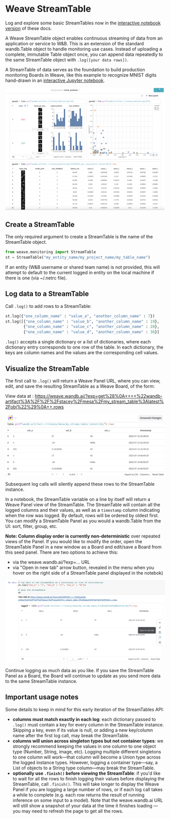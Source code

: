 # Weave StreamTable

Log and explore some basic StreamTables now in the [interactive notebook version](../ProductionMontoring/stream_table_api.ipynb) of these docs.

A Weave StreamTable object enables continuous streaming of data from an application or service to W&B. This is an extension of the standard wandb.Table object to handle monitoring use cases. Instead of uploading a complete, immutable Table object once, you can append data repeatedly to the same StreamTable object with `.log([your data rows])`.

A StreamTable of data serves as the foundation to build production monitoring Boards in Weave, like this example to recognize MNIST digits hand-drawn in an [interactive Jupyter notebook](../ProductionMonitoring/ProductionMonitoringConceptualOverview.ipynb).

![small_prodmon_board](../../../docs/assets/mnist_pm_draw.png)
 
## Create a StreamTable

The only required argument to create a StreamTable is the name of the StreamTable object. 

```python
from weave.monitoring import StreamTable
st = StreamTable("my_entity_name/my_project_name/my_table_name")
```
If an entity (W&B username or shared team name) is not provided, this will attempt to  default to the current logged in entity on the local machine if there is one (via ~/.netrc file).

## Log data to a StreamTable

Call `.log()` to add rows to a StreamTable:

```python
st.log({"one_column_name" : "value_a", "another_column_name" : 7})
st.log([{"one_column_name" : "value_b", "another_column_name" : 19},
        {"one_column_name" : "value_c", "another_column_name" : 28},
        {"one_column_name" : "value_d", "another_column_name" : 36}]
```

`.log()` accepts a single dictionary or a list of dictionaries, where each dictionary entry corresponds to one row of the table. In each dictionary, the keys are column names and the values are the corresponding cell values.

## Visualize the StreamTable

The first call to `.log()` will return a Weave Panel URL, where you can view, edit, and save the resulting StreamTable as a Weave Board, of the form:

View data at : https://weave.wandb.ai/?exp=get%28%0A++++%22wandb-artifact%3A%2F%2F%2Fstacey%2Fmesa%2Fmy_stream_table%3Alatest%2Fobj%22%29%0A++.rows

![prodmon_tiny_table](../../../docs/assets/small_stream_table.png)


Subsequent log calls will silently append these rows to the StreamTable instance.

In a notebook, the StreamTable variable on a line by itself will return a Weave Panel view of the StreamTable. The StreamTable will contain all the logged columns and their values, as well as a `timestamp` column indicating when the row was logged. By default, rows will be ordered by oldest first. You can modify a StreamTable Panel as you would a wandb.Table from the UI: sort, filter, group, etc.

**Note: Column display order is currently non-deterministic** over repeated views of the Panel. If you would like to modify the order, open the StreamTable Panel in a new window as a Board and edit/save a Board from this seed panel. There are two options to achieve this:
* via the weave.wandb.ai/?exp=... URL
* via "Open in new tab" arrow button, revealed in the menu when you hover on the right side of a StreamTable panel displayed in the notebok)

![stream_table_from_notebook](../../../docs/assets/stream_table_from_notebook.png)

Continue logging as much data as you like. If you save the StreamTable Panel as a Board, the Board will continue to update as you send more data to the same StreamTable instance.

## Important usage notes 

Some details to keep in mind for this early iteration of the StreamTables API:

* **columns must match exactly in each log**: each dictionary passed to `.log()` must contain a key for every column in the StreamTable instance. Skipping a key, even if its value is null, or adding a new key/column name after the first log call, may break the StreamTable. 
* **columns will union across singleton types but not container types**: we strongly recommend keeping the values in one column to one object type (Number, String, image, etc). Logging multiple different singletons to one column will work—that column will become a Union type across the logged instance types. However, logging a container type—say, a List of objects to a String type column—may break the StreamTable.
* **optionally use `.finish()` before viewing the StreamTable**: if you'd like to wait for all the rows to finish logging their values before displaying the StreamTable, call `.finish()`. This will take longer to display the Weave Panel if you are logging a large number of rows, or if each log call takes a while to complete (e.g. each row returns the result of running inference on some input to a model). Note that the weave.wandb.ai URL will still show a snapshot of your data at the time it finishes loading — you may need to refresh the page to get all the rows.

